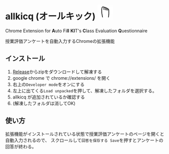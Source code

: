 # allkicq (オールキック) ![](icons/icon48.png)

Chrome Extension for **A**uto Fi**ll** **KI**T's **C**lass Evaluation **Q**uestionnaire

授業評価アンケートを自動入力するChromeの拡張機能

## インストール
1. [Release](https://github.com/yn4k4nishi/allkicq/releases)からzipをダウンロードして解凍する
2. google chrome で chrome://extensions/ を開く
3. 右上の`Developer mode`をオンにする
4. 左上に出てくる`Load unpacked`を押して、解凍したフォルダを選択する。
5. allkicq が追加されているか確認する
6. (解凍したフォルダは消してOK)

## 使い方
拡張機能がインストールされている状態で授業評価アンケートのページを開くと自動入力されるので、
スクロールして`回答を保存する Save`を押すとアンケートの回答が終わる。

